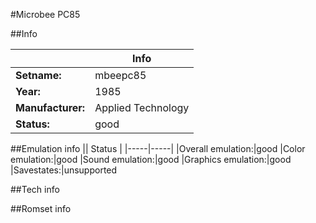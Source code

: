 #Microbee PC85

##Info

||Info|
|-----|-----|
|**Setname:**|mbeepc85
|**Year:**|1985
|**Manufacturer:**|Applied Technology
|**Status:**|good

##Emulation info
|| Status |
|-----|-----|
|Overall emulation:|good
|Color emulation:|good
|Sound emulation:|good
|Graphics emulation:|good
|Savestates:|unsupported

##Tech info

##Romset info

<!--- START OF EDITED COMMENT DO NOT TOUCH TEXT ABOVE-->
